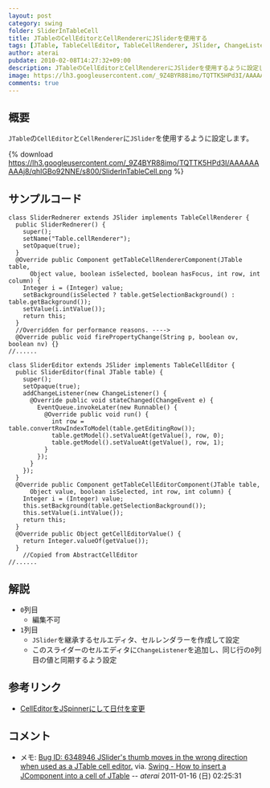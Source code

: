 ```yaml
---
layout: post
category: swing
folder: SliderInTableCell
title: JTableのCellEditorとCellRendererにJSliderを使用する
tags: [JTable, TableCellEditor, TableCellRenderer, JSlider, ChangeListener]
author: aterai
pubdate: 2010-02-08T14:27:32+09:00
description: JTableのCellEditorとCellRendererにJSliderを使用するように設定します。
image: https://lh3.googleusercontent.com/_9Z4BYR88imo/TQTTK5HPd3I/AAAAAAAAAj8/qhIGBo92NNE/s800/SliderInTableCell.png
comments: true
---
```

## 概要
`JTable`の`CellEditor`と`CellRenderer`に`JSlider`を使用するように設定します。

{% download https://lh3.googleusercontent.com/_9Z4BYR88imo/TQTTK5HPd3I/AAAAAAAAAj8/qhIGBo92NNE/s800/SliderInTableCell.png %}

## サンプルコード
<pre class="prettyprint"><code>class SliderRednerer extends JSlider implements TableCellRenderer {
  public SliderRednerer() {
    super();
    setName("Table.cellRenderer");
    setOpaque(true);
  }
  @Override public Component getTableCellRendererComponent(JTable table,
      Object value, boolean isSelected, boolean hasFocus, int row, int column) {
    Integer i = (Integer) value;
    setBackground(isSelected ? table.getSelectionBackground() : table.getBackground());
    setValue(i.intValue());
    return this;
  }
  //Overridden for performance reasons. ----&gt;
  @Override public void firePropertyChange(String p, boolean ov, boolean nv) {}
//......
</code></pre>

<pre class="prettyprint"><code>class SliderEditor extends JSlider implements TableCellEditor {
  public SliderEditor(final JTable table) {
    super();
    setOpaque(true);
    addChangeListener(new ChangeListener() {
      @Override public void stateChanged(ChangeEvent e) {
        EventQueue.invokeLater(new Runnable() {
          @Override public void run() {
            int row = table.convertRowIndexToModel(table.getEditingRow());
            table.getModel().setValueAt(getValue(), row, 0);
            table.getModel().setValueAt(getValue(), row, 1);
          }
        });
      }
    });
  }
  @Override public Component getTableCellEditorComponent(JTable table,
      Object value, boolean isSelected, int row, int column) {
    Integer i = (Integer) value;
    this.setBackground(table.getSelectionBackground());
    this.setValue(i.intValue());
    return this;
  }
  @Override public Object getCellEditorValue() {
    return Integer.valueOf(getValue());
  }
    //Copied from AbstractCellEditor
//......
</code></pre>

## 解説
- `0`列目
    - 編集不可
- `1`列目
    - `JSlider`を継承するセルエディタ、セルレンダラーを作成して設定
    - このスライダーのセルエディタに`ChangeListener`を追加し、同じ行の`0`列目の値と同期するよう設定

<!-- dummy comment line for breaking list -->

## 参考リンク
- [CellEditorをJSpinnerにして日付を変更](https://ateraimemo.com/Swing/DateCellEditor.html)

<!-- dummy comment line for breaking list -->

## コメント
- メモ: [Bug ID: 6348946 JSlider's thumb moves in the wrong direction when used as a JTable cell editor.](https://bugs.openjdk.java.net/browse/JDK-6348946) via. [Swing - How to insert a JComponent into a cell of JTable](https://community.oracle.com/thread/2153323) -- *aterai* 2011-01-16 (日) 02:25:31

<!-- dummy comment line for breaking list -->
